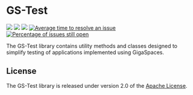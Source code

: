 # GS-Test
[![][travis img]][travis]
[![][maven img]][maven]
[![][license img]][license]
[![Average time to resolve an issue](http://isitmaintained.com/badge/resolution/AvanzaBank/gs-test.svg)](http://isitmaintained.com/project/AvanzaBank/gs-test "Average time to resolve an issue")
[![Percentage of issues still open](http://isitmaintained.com/badge/open/AvanzaBank/gs-test.svg)](http://isitmaintained.com/project/AvanzaBank/gs-test "Percentage of issues still open")

The GS-Test library contains utility methods and classes designed to simplify testing of applications implemented using GigaSpaces. 

## License
The GS-Test library is released under version 2.0 of the [Apache License](http://www.apache.org/licenses/LICENSE-2.0).

[travis]:https://travis-ci.org/AvanzaBank/gs-test
[travis img]:https://api.travis-ci.org/AvanzaBank/gs-test.svg

[release]:https://github.com/avanzabank/gs-test/releases
[release img]:https://img.shields.io/github/release/avanzabank/gs-test.svg

[license]:LICENSE
[license img]:https://img.shields.io/badge/License-Apache%202-blue.svg

[maven]:http://search.maven.org/#search|gav|1|g:"com.avanza.gs"
[maven img]:https://maven-badges.herokuapp.com/maven-central/com.avanza.gs/gs-test/badge.svg
